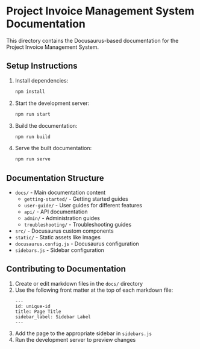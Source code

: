 # Project Invoice Management System Documentation

This directory contains the Docusaurus-based documentation for the Project Invoice Management System.

## Setup Instructions

1. Install dependencies:
   ```bash
   npm install
   ```

2. Start the development server:
   ```bash
   npm run start
   ```

3. Build the documentation:
   ```bash
   npm run build
   ```

4. Serve the built documentation:
   ```bash
   npm run serve
   ```

## Documentation Structure

- `docs/` - Main documentation content
  - `getting-started/` - Getting started guides
  - `user-guide/` - User guides for different features
  - `api/` - API documentation
  - `admin/` - Administration guides
  - `troubleshooting/` - Troubleshooting guides
- `src/` - Docusaurus custom components
- `static/` - Static assets like images
- `docusaurus.config.js` - Docusaurus configuration
- `sidebars.js` - Sidebar configuration

## Contributing to Documentation

1. Create or edit markdown files in the `docs/` directory
2. Use the following front matter at the top of each markdown file:
   ```
   ---
   id: unique-id
   title: Page Title
   sidebar_label: Sidebar Label
   ---
   ```
3. Add the page to the appropriate sidebar in `sidebars.js`
4. Run the development server to preview changes